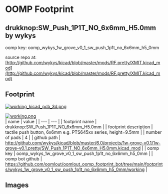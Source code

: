 # OOMP Footprint  
## drukknop:SW_Push_1P1T_NO_6x6mm_H5.0mm  by wykys  
  
oomp key: oomp_wykys_1w_grove_v0_1_sw_push_1p1t_no_6x6mm_h5_0mm  
  
source repo at: [http://github.com/wykys/kicad/blob/master/mods/RF.pretty/XMIT.kicad_mod](http://github.com/wykys/kicad/blob/master/mods/RF.pretty/XMIT.kicad_mod)  
## Footprint  
  
[![working_kicad_pcb_3d.png](working_kicad_pcb_3d_600.png)](working_kicad_pcb_3d.png)  
  
[![working.png](working_600.png)](working.png)  
| name | value | 
| --- | --- | 
| footprint name | drukknop:SW_Push_1P1T_NO_6x6mm_H5.0mm | 
| footprint description | tactile push button, 6x6mm e.g. PTS645xx series, height=9.5mm | 
| number of pads | 4 | 
| github path | http://github.com/wykys/kicad/blob/master/6.0/projects/1w-grove-v0.1/1w-grove-v0.1.pretty/SW_Push_1P1T_NO_6x6mm_H5.0mm.kicad_mod | 
| oomp key | oomp_wykys_1w_grove_v0_1_sw_push_1p1t_no_6x6mm_h5_0mm | 
| oomp bot github | https://github.com/oomlout/oomlout_oomp_footprint_bot/tree/main/footprints/wykys_1w_grove_v0_1_sw_push_1p1t_no_6x6mm_h5_0mm/working | 
## Images  
